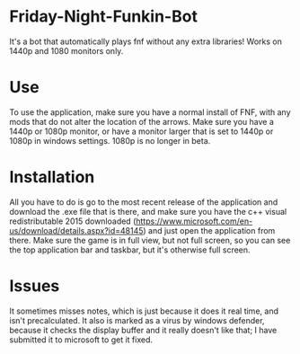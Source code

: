 # Friday-Night-Funkin-Bot
It's a bot that automatically plays fnf without any extra libraries! Works on 1440p and 1080 monitors only.
# Use
To use the application, make sure you have a normal install of FNF, with any mods that do not alter the location of the arrows.
Make sure you have a 1440p or 1080p monitor, or have a monitor larger that is set to 1440p or 1080p in windows settings. 1080p is no longer in beta.
# Installation
All you have to do is go to the most recent release of the application and download the .exe file that is there, and make sure you have the c++ visual redistributable 2015 downloaded
(https://www.microsoft.com/en-us/download/details.aspx?id=48145)
and just open the application from there. Make sure the game is in full view, but not full screen, so you can see the top application bar and taskbar, but it's otherwise full screen.
# Issues
It sometimes misses notes, which is just because it does it real time, and isn't precalculated.
It also is marked as a virus by windows defender, because it checks the display buffer and it really doesn't like that; I have submitted it to microsoft to get it fixed.
